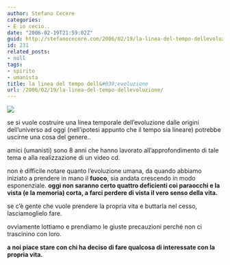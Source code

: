 ```yaml
---
author: Stefano Cecere
categories:
- E io cecio..
date: "2006-02-19T21:59:02Z"
guid: http://stefanocecere.com/2006/02/19/la-linea-del-tempo-dellevoluzione/
id: 231
related_posts:
- null
tags:
- spirito
- umanista
title: la linea del tempo dell&#039;evoluzione
url: /2006/02/19/la-linea-del-tempo-dellevoluzione/
---
```


![](/wp-content/la_linea_del_tempo_01.jpg)

se si vuole costruire una linea temporale dell&#8217;evoluzione dalle origini dell&#8217;universo ad oggi (nell&#8217;ipotesi appunto che il tempo sia lineare) potrebbe uscirne una cosa del genere..

amici (umanisti) sono 8 anni che hanno lavorato all&#8217;approfondimento di tale tema e alla realizzazione di un video cd.

non è difficile notare quanto l&#8217;evoluzione umana, da quando abbiamo iniziato a prendere in mano il **fuoco**, sia andata crescendo in modo esponenziale. **oggi non saranno certo quattro deficienti coi paraocchi e la vista (e la memoria) corta, a farci perdere di vista il vero senso della vita.**

se c&#8217;è gente che vuole prendere la propria vita e buttarla nel cesso, lasciamoglielo fare.
  
ovviamente lottiamo e prendiamo le giuste precauzioni perché non ci trascinino con loro.

**a noi piace stare con chi ha deciso di fare qualcosa di interessate con la propria vita.**
